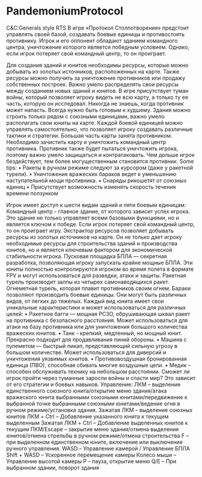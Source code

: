 # PandemoniumProtocol
C&amp;C:Generals style RTS
В игре «Протокол Столпотворения» предстоит управлять своей базой, создавать боевые единицы и противостоять противнику. Игрок и его оппонент обладают зданием командного центра, уничтожение которого является победным условием. Однако, если игрок потеряет свой командный центр, то он проиграет.

Для создания зданий и юнитов необходимы ресурсы, которые можно добывать из золотых источников, расположенных на карте. Также ресурсы можно получить за уничтожение противников или продажу собственных построек. Важно умело распределять свои ресурсы между созданием новых зданий и юнитов.
В игре присутствует туман войны, который позволяет игроку видеть не всю карту, а только ту ее часть, которую он исследовал. Никогда не знаешь, когда противник может напасть. Всегда нужно быть готовым к худшему.
Здания можно строить только рядом с союзными единицами, важно умело располагать свои юниты на карте. Каждой боевой единицей можно управлять самостоятельно, что позволяет игроку создавать различные тактики и стратегии.
Большая часть карты занята противником. Необходимо зачистить карту и уничтожить командный центр противника. Противник также будет пытаться уничтожить игрока, поэтому важно умело защищаться и контратаковать. Чем дольше игрок бездействует, тем более могущественным становится противник. 
Some tips:
•	Ракеты в ручном режиме следуют за курсором (даже у ракетной турели). 
•	Уничтожение вражеских бараков ведет к уменьшению наступательной мощи противника.
•	Снаряды рикошетят от союзных единиц
•	Присутствует возможность изменять скорость течения времени ползунком




Игрок имеет доступ к шести видам зданий и пяти боевым единицам:
Командный центр - главное здание, от которого зависит успех игрока. Это здание не только управляет всеми базовыми функциями, но и является ключом к победе. Если игрок потеряет свой командный центр, то он проиграет игру.
Экстрактор ресурсов позволяет добывать ресурсы из золотых источников на карте. Он не только дает игроку необходимые ресурсы для строительства зданий и производства юнитов, но и является ключевым фактором для экономической стабильности игрока.
Пусковая площадка БПЛА — секретная разработка, позволяющая игроку запускать крайне мощные БПЛА. Эти юниты полностью контролируются игроком во время полета в формате FPV и могут использоваться для разведки, атаки и защиты.
Ракетная турель производит залпы из четырех самонаводящихся ракет. 
Огнеметная турель, которая плавит противников своим огнем.
Бараки позволяют производить боевые единицы. Они могут быть различных видов, от легких до тяжелых. Каждый вид юнита имеет свои уникальные характеристики и может использоваться для различных целей:
•	Ракетное багги — мощная РСЗО, обрушивающая шквал ракет на противника с безопасного расстояния. Может использоваться для атаки на базу противника или для уничтожения большого количества вражеских юнитов.
•	Танк - крепкий, медленный, но мощный юнит. Прекрасно подходит для продавливания линий обороны.
•	Машина с пулеметом — быстрый пикап, представляющий сильную угрозу в большом количестве. Может использоваться для диверсий и уничтожения уязвимых юнитов.
•	Противовоздушная бронированная единица (ПВО), способная сбивать многие воздушные цели.
•	Медик – способен обслуживать технику на небольшом расстоянии. 
Сможет ли игрок пройти через туманные заросли войны и спасти мир? 
Это зависит от его стратегии и боевых навыков.
Управление:
ЛКМ – выделение единственного союзного юнита/открытие меню здания/атака вражеского юнита выбранными союзными юнитами/передвижение к выбранной точке выбранными союзными юнитами/ведение огня в ручном режиме/установка здания.
Зажатая ЛКМ – выделение союзных юнитов
ЛКМ + Ctrl – Добавление указанного юнита к текущим выделенным
Зажатая ЛКМ + Ctrl – Добавление выделенных юнитов к текущим
ПКМ/Escape – закрытие меню здания/отмена выделения юнитов/отмена стрельбы в ручном режиме/отмена строительства
F – при выделенном единственном юните, включение или выключение ручного управления.
WASD – Управление камерой / Управление БПЛА
Shift + WASD – Ускоренное перемещение камеры
Колесо мыши – Управление высотой камеры
P – пауза, открытие меню
Q/E – При выбранном здании, поворот здания
